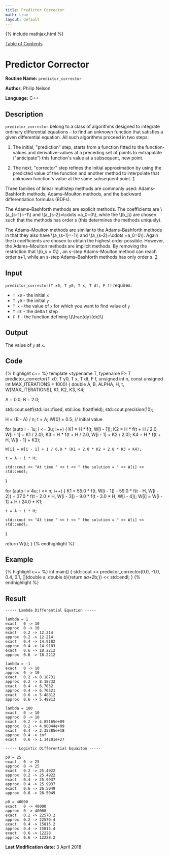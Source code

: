 ```yaml
---
title: Predictor Corrector
math: true
layout: default
---
```


{% include mathjax.html %}

<a href="https://philipnelson5.github.io/MATH5620/SoftwareManual"> Table of Contents </a>
# Predictor Corrector

**Routine Name:** `predictor_corrector`

**Author:** Philip Nelson

**Language:** C++

## Description

`predictor_corrector` belong to a class of algorithms designed to integrate ordinary differential equations – to find an unknown function that satisfies a given differential equation. All such algorithms proceed in two steps:

1. The initial, "prediction" step, starts from a function fitted to the function-values and derivative-values at a preceding set of points to extrapolate ("anticipate") this function's value at a subsequent, new point.

2. The next, "corrector" step refines the initial approximation by using the predicted value of the function and another method to interpolate that unknown function's value at the same subsequent point.
[1](https://en.wikipedia.org/wiki/Predictor–corrector_method)

Three families of linear multistep methods are commonly used: Adams–Bashforth methods, Adams–Moulton methods, and the backward differentiation formulas (BDFs).

The Adams–Bashforth methods are explicit methods. The coefficients are \\(a_{s-1}=-1\\) and \\(a_{s-2}=\cdots =a_0=0\\), while the \\(b_j\\) are chosen such that the methods has order s (this determines the methods uniquely).

The Adams–Moulton methods are similar to the Adams–Bashforth methods in that they also have \\(a_{s-1}=-1\\) and \\(a_{s-2}=\cdots =a_0=0\\). Again the b coefficients are chosen to obtain the highest order possible. However, the Adams–Moulton methods are implicit methods. By removing the restriction that \\(b_s = 0\\) , an s-step Adams–Moulton method can reach order s+1, while an s-step Adams–Bashforth methods has only order s.
[2](https://en.wikipedia.org/wiki/Linear_multistep_method)

## Input

`predictor_corrector(T x0, T y0, T x, T dt, F f)` requires:

* `T x0` - the initial `x`
* `T y0` - the initial `y`
* `T x` - the value of `x` for which you want to find value of `y`
* `T dt` - the delta t step
* `F f` - the function defining \\(\frac{dy}{dx}\\)

## Output

The value of `y` at `x`.

## Code
{% highlight c++ %}
template <typename T, typename F>
T predictor_corrector(T x0, T y0, T x, T dt, F f, unsigned int n, const unsigned int MAX_ITERATIONS = 1000)
{
  double A, B, ALPHA, H, t, W[MAX_ITERATIONS], K1, K2, K3, K4;

  A = 0.0;
  B = 2.0;

  std::cout.setf(std::ios::fixed, std::ios::floatfield);
  std::cout.precision(10);

  H = (B - A) / n;
  t = A;
  W[0] = 0.5; // initial value

  for (auto i = 1u; i <= 3u; i++)
  {
    K1 = H * f(t, W[i - 1]);
    K2 = H * f(t + H / 2.0, W[i - 1] + K1 / 2.0);
    K3 = H * f(t + H / 2.0, W[i - 1] + K2 / 2.0);
    K4 = H * f(t + H, W[i - 1] + K3);

    W[i] = W[i - 1] + 1 / 6.0 * (K1 + 2.0 * K2 + 2.0 * K3 + K4);

    t = A + i * H;

    std::cout << "At time " << t << " the solution = " << W[i] << std::endl;
  }

  for (auto i = 4u; i <= n; i++)
  {
    K1 = 55.0 * f(t, W[i - 1]) - 59.0 * f(t - H, W[i - 2]) +
         37.0 * f(t - 2.0 * H, W[i - 3]) - 9.0 * f(t - 3.0 * H, W[i - 4]);
    W[i] = W[i - 1] + H / 24.0 * K1;

    t = A + i * H;

    std::cout << "At time " << t << " the solution = " << W[i] << std::endl;
  }

  return W[i];
}
{% endhighlight %}

## Example
{% highlight c++ %}
int main()
{
  std::cout <<
    predictor_corrector(0.0, -1.0, 0.4, 0.1, [](double a, double b){return a*a+2*b;})
    << std::endl;
}
{% endhighlight %}

## Result
```
----- Lambda Differential Equation -----

lambda = 1
exact	0 -> 10
approx	0 -> 10
exact	0.2 -> 12.214
approx	0.2 -> 12.214
exact	0.4 -> 14.9182
approx	0.4 -> 14.9183
exact	0.6 -> 18.2212
approx	0.6 -> 18.2212

lambda = -1
exact	0 -> 10
approx	0 -> 10
exact	0.2 -> 8.18731
approx	0.2 -> 8.18732
exact	0.4 -> 6.7032
approx	0.4 -> 6.70321
exact	0.6 -> 5.48812
approx	0.6 -> 5.48813

lambda = 100
exact	0 -> 10
approx	0 -> 10
exact	0.2 -> 4.85165e+09
approx	0.2 -> 4.90044e+09
exact	0.4 -> 2.35385e+18
approx	0.4 -> inf
exact	0.6 -> 1.14201e+27

----- Logistic Differential Equaiton -----

p0 = 25
exact	0 -> 25
approx	0 -> 25
exact	0.2 -> 25.4922
approx	0.2 -> 25.4922
exact	0.4 -> 25.9937
approx	0.4 -> 25.9937
exact	0.6 -> 26.5049
approx	0.6 -> 26.5049

p0 = 40000
exact	0 -> 40000
approx	0 -> 40000
exact	0.2 -> 22570.2
approx	0.2 -> 22570.4
exact	0.4 -> 15815.2
approx	0.4 -> 15815.4
exact	0.6 -> 12228
approx	0.6 -> 12228.2
```

**Last Modification date:** 3 April 2018
